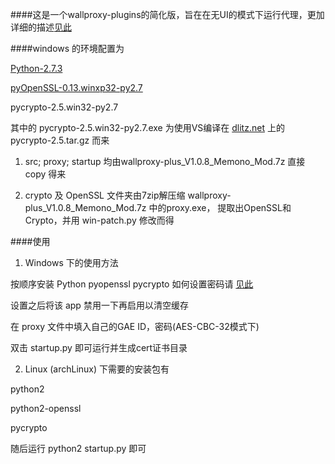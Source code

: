 ####这是一个wallproxy-plugins的简化版，旨在在无UI的模式下运行代理，更加详细的描述[见此](http://code.google.com/p/wallproxy-plugins/) 

####windows 的环境配置为

[Python-2.7.3](http://www.python.org/getit/) 

[pyOpenSSL-0.13.winxp32-py2.7](http://pypi.python.org/pypi/pyOpenSSL)

pycrypto-2.5.win32-py2.7

其中的 pycrypto-2.5.win32-py2.7.exe 为使用VS编译在 [dlitz.net](https://www.dlitz.net/software/pycrypto/) 
上的 pycrypto-2.5.tar.gz 而来

1. src; proxy; startup 均由wallproxy-plus_V1.0.8_Memono_Mod.7z 直接 copy 得来

2. crypto 及 OpenSSL 文件夹由7zip解压缩 wallproxy-plus_V1.0.8_Memono_Mod.7z 中的proxy.exe，
提取出OpenSSL和Crypto，并用 win-patch.py 修改而得

####使用
1. Windows 下的使用方法

按顺序安装 Python pyopenssl pycrypto
如何设置密码请 [见此](http://code.google.com/p/wallproxy-plugins/wiki/ConfigClient)  
<p>设置之后将该 app 禁用一下再启用以清空缓存</p>
<p>在 proxy 文件中填入自己的GAE ID，密码(AES-CBC-32模式下)</p>
<p>双击 startup.py 即可运行并生成cert证书目录</p>

2. Linux (archLinux) 下需要的安装包有

<p>python2</p>
<p>python2-openssl</p>
<p>pycrypto</p>

随后运行 python2 startup.py 即可